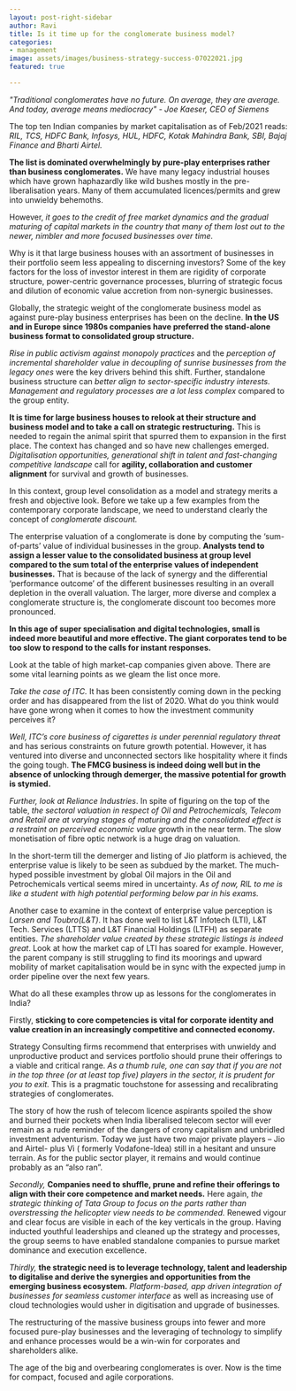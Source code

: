 ```yaml
---
layout: post-right-sidebar
author: Ravi
title: Is it time up for the conglomerate business model?
categories:
- management
image: assets/images/business-strategy-success-07022021.jpg
featured: true

---
```

_"Traditional conglomerates have no future. On average, they are average. And today, average means mediocracy" - Joe Kaeser, CEO of Siemens_

The top ten Indian companies by market capitalisation as of Feb/2021 reads: _RIL, TCS, HDFC Bank, Infosys, HUL, HDFC, Kotak Mahindra Bank, SBI, Bajaj Finance and Bharti Airtel._

**The list is dominated overwhelmingly by pure-play enterprises rather than business conglomerates.** We have many legacy industrial houses which have grown haphazardly like wild bushes mostly in the pre-liberalisation years. Many of them accumulated licences/permits and grew into unwieldy behemoths.

However, _it goes to the credit of free market dynamics and the gradual maturing of capital markets in the country that many of them lost out to the newer, nimbler and more focused businesses over time._

Why is it that large business houses with an assortment of businesses in their portfolio seem less appealing to discerning investors? Some of the key factors for the loss of investor interest in them are rigidity of corporate structure, power-centric governance processes, blurring of strategic focus and dilution of economic value accretion from non-synergic businesses.

Globally, the strategic weight of the conglomerate business model as against pure-play business enterprises has been on the decline. **In the US and in Europe since 1980s companies have preferred the stand-alone business format to consolidated group structure.**

_Rise in_ _public activism against monopoly practices_ and the _perception of incremental shareholder value in decoupling of sunrise businesses from the legacy_ _ones_ were the key drivers behind this shift. Further, standalone business structure can _better align to sector-specific industry interests. Management and regulatory processes are a lot less complex_ compared to the group entity.

**It is time for large business houses to relook at their structure and business model and to take a call on strategic restructuring.** This is needed to regain the animal spirit that spurred them to expansion in the first place. The context has changed and so have new challenges emerged. _Digitalisation opportunities, generational shift in talent and fast-changing competitive landscape_ call for **agility, collaboration and customer alignment** for survival and growth of businesses.

In this context, group level consolidation as a model and strategy merits a fresh and objective look. Before we take up a few examples from the contemporary corporate landscape, we need to understand clearly the concept of _conglomerate discount._

The enterprise valuation of a conglomerate is done by computing the ‘sum-of-parts’ value of individual businesses in the group. **Analysts tend to assign a lesser value to the consolidated business at group level compared to the sum total of the enterprise values of independent businesses.** That is because of the lack of synergy and the differential ‘performance outcome’ of the different businesses resulting in an overall depletion in the overall valuation. The larger, more diverse and complex a conglomerate structure is, the conglomerate discount too becomes more pronounced.

**In this age of super specialisation and digital technologies, small is indeed more beautiful and more effective. The giant corporates tend to be too slow to respond to the calls for instant responses.**

Look at the table of high market-cap companies given above. There are some vital learning points as we gleam the list once more.

_Take the case of ITC._ It has been consistently coming down in the pecking order and has disappeared from the list of 2020. What do you think would have gone wrong when it comes to how the investment community perceives it?

_Well, ITC’s core business of cigarettes is under perennial regulatory threat_ and has serious constraints on future growth potential. However, it has ventured into diverse and unconnected sectors like hospitality where it finds the going tough. **The FMCG business is indeed doing well but in the absence of unlocking through demerger, the massive potential for growth is stymied.**

_Further, look at Reliance Industries_. In spite of figuring on the top of the table, _the sectoral valuation in respect of Oil and Petrochemicals, Telecom and Retail are at varying stages of maturing and the consolidated effect is a restraint on perceived economic value_ growth in the near term. The slow monetisation of fibre optic network is a huge drag on valuation.

In the short-term till the demerger and listing of Jio platform is achieved, the enterprise value is likely to be seen as subdued by the market. The much-hyped possible investment by global Oil majors in the Oil and Petrochemicals vertical seems mired in uncertainty. _As of now, RIL to me is like a student with high potential performing below par in his exams._

Another case to examine in the context of enterprise value perception is _Larsen and Toubro(L&T)_. It has done well to list L&T Infotech (LTI), L&T Tech. Services (LTTS) and L&T Financial Holdings (LTFH) as separate entities. _The shareholder value created by these strategic listings is indeed great_. Look at how the market cap of LTI has soared for example. However, the parent company is still struggling to find its moorings and upward mobility of market capitalisation would be in sync with the expected jump in order pipeline over the next few years.

What do all these examples throw up as lessons for the conglomerates in India?

Firstly, **sticking to core competencies is vital for corporate identity and value creation in an increasingly competitive and connected economy.**

Strategy Consulting firms recommend that enterprises with unwieldy and unproductive product and services portfolio should prune their offerings to a viable and critical range. _As a thumb rule, one can say that if you are not in the top three (or at least top five) players in the sector, it is prudent for you to exit._ This is a pragmatic touchstone for assessing and recalibrating strategies of conglomerates.

The story of how the rush of telecom licence aspirants spoiled the show and burned their pockets when India liberalised telecom sector will ever remain as a rude reminder of the dangers of crony capitalism and unbridled investment adventurism. Today we just have two major private players – Jio and Airtel- plus Vi ( formerly Vodafone-Idea) still in a hesitant and unsure terrain. As for the public sector player, it remains and would continue probably as an “also ran”.

_Secondly,_ **Companies need to shuffle, prune and refine their offerings to align with their core competence and market needs.** Here again, _the strategic thinking of Tata Group to focus on the parts rather than overstressing the helicopter view needs to be commended._ Renewed vigour and clear focus are visible in each of the key verticals in the group. Having inducted youthful leaderships and cleaned up the strategy and processes, the group seems to have enabled standalone companies to pursue market dominance and execution excellence.

_Thirdly,_ **the strategic need is to leverage technology, talent and leadership to digitalise and derive the synergies and opportunities from the emerging business ecosystem.** _Platform-based, app driven integration of businesses for seamless customer interface_ as well as increasing use of cloud technologies would usher in digitisation and upgrade of businesses.

The restructuring of the massive business groups into fewer and more focused pure-play businesses and the leveraging of technology to simplify and enhance processes would be a win-win for corporates and shareholders alike.

The age of the big and overbearing conglomerates is over. Now is the time for compact, focused and agile corporations.
